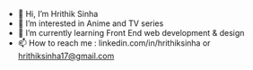- 👋 Hi, I’m Hrithik Sinha
- 👀 I’m interested in Anime and TV series
- 🌱 I’m currently learning Front End web development & design
- 📫 How to reach me : linkedin.com/in/hrithiksinha or hrithiksinha17@gmail.com

<!---
kaisam11/kaisam11 is a ✨ special ✨ repository because its `README.md` (this file) appears on your GitHub profile.
You can click the Preview link to take a look at your changes.
--->
